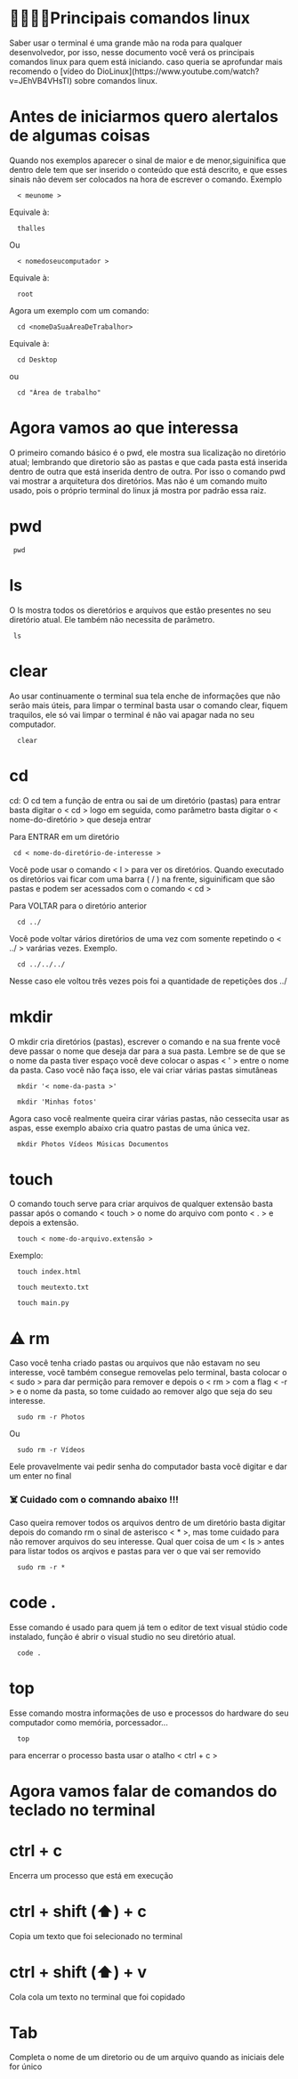 
<h1>👨‍💻👩‍💻Principais comandos linux</h1>
Saber usar o terminal é uma grande mão na roda para qualquer desenvolvedor, por isso, nesse documento você verá os principais comandos linux para quem está iniciando.
caso queria se aprofundar mais recomendo o [vídeo do DioLinux](https://www.youtube.com/watch?v=JEhVB4VHsTI) sobre comandos linux.

<h1> Antes de iniciarmos quero alertalos de algumas coisas </h1>

<p> Quando nos exemplos aparecer o sinal de maior e de menor,siguinifica que dentro dele tem que ser inserido o conteúdo que está descrito, e que esses sinais não devem ser colocados na hora de escrever o comando. Exemplo </p>

```console
  < meunome >
```
<p>  Equivale à:  </p> 

```console
  thalles
```
<p> Ou </p>

```console
  < nomedoseucomputador >
```
<p>  Equivale à:</p> 

```console
  root
```

<p>Agora um exemplo com um comando: </p>

```console
  cd <nomeDaSuaÁreaDeTrabalhor>
```

<p> Equivale à: </p>

```console
  cd Desktop
```
<p> ou </p>

```console
  cd "Área de trabalho"
```

<h1> Agora vamos ao que interessa </h1>


O primeiro comando básico é o pwd, ele mostra sua licalização no diretório atual; lembrando que diretorio são as pastas e que cada pasta está inserida dentro de outra que está inserida dentro de outra. Por isso o comando pwd vai mostrar a arquitetura dos diretórios. Mas não é um comando muito usado, pois o próprio terminal do linux já mostra por padrão essa raiz.

<h1>pwd</h1>

```console
 pwd
```
<p>

<h1>ls</h1>

O ls mostra todos os dieretórios e arquivos que estão presentes no seu diretório atual. Ele também não necessita de parâmetro.

</p>

```console
 ls
```

<h1>clear</h1>

<p>Ao usar continuamente o terminal sua tela enche de informações que não serão mais úteis, para limpar o terminal basta usar o comando clear, fiquem traquilos, ele só vai limpar o terminal é não vai apagar nada no seu computador.</p>

```console
  clear
```

<h1>cd</h1>

<p>
cd:
  O cd tem a função de entra ou sai de um diretório (pastas)
  para entrar basta digitar o < cd > logo em seguida, como parâmetro basta digitar o < nome-do-diretório > que deseja entrar
</p>


<p> Para ENTRAR em um diretório </p>

```console
 cd < nome-do-diretório-de-interesse >
```
<p>Você pode usar o comando < l > para ver os diretórios. Quando executado os diretórios vai ficar com uma barra ( / ) na frente, siguinificam que são pastas e podem ser acessados com o comando < cd >  </p>

<p> Para VOLTAR para o diretório anterior </p>

```console
  cd ../
```

<p>Você pode voltar vários diretórios de uma vez com somente repetindo o < ../ > varárias vezes. Exemplo. </p>

```console
  cd ../../../
```
<p> Nesse caso ele voltou três vezes pois foi a quantidade de repetições dos ../ </p>

<h1>mkdir</h1>

<p> O mkdir cria diretórios (pastas), escrever o comando e na sua frente você deve passar o nome que deseja dar para a sua pasta. Lembre se de que se o nome da pasta tiver espaço você deve colocar o aspas < ' > entre o nome da pasta. Caso você não faça isso, ele vai criar várias pastas simutâneas</p>

```console
  mkdir '< nome-da-pasta >'
```

```console
  mkdir 'Minhas fotos'
```

<p> Agora caso você realmente queira cirar várias pastas, não cessecita usar as aspas, esse exemplo abaixo cria quatro pastas de uma única vez.</p>

```console
  mkdir Photos Vídeos Músicas Documentos
```


<h1> touch </h1>

<p>O comando touch serve para criar arquivos de qualquer extensão basta passar após o comando < touch > o nome do arquivo com ponto < . > e depois a extensão.</p>

```console
  touch < nome-do-arquivo.extensão >
```

<p>Exemplo:<p>

```console
  touch index.html
```

```console
  touch meutexto.txt
```


```console
  touch main.py
```

<h1> ⚠️ rm</h1>

<p>Caso você tenha criado pastas ou arquivos que não estavam no seu interesse, você também consegue removelas pelo terminal, basta colocar o < sudo > para dar permição para remover e depois o < rm > com a flag < -r > e o nome da pasta, so tome cuidado ao remover algo que seja do seu interesse.</p>

```console
  sudo rm -r Photos
```
<p>Ou</p>

```console
  sudo rm -r Vídeos
```

<p>Eele provavelmente vai pedir senha do computador basta você digitar e dar um enter no final</p>


<h3> ☠️ Cuidado com o comnando abaixo !!! </h3>

<p> Caso queira remover todos os arquivos dentro de um diretório basta digitar depois do comando rm o sinal de asterisco < * >, mas tome cuidado para não remover arquivos do seu interesse. Qual quer coisa de um < ls >  antes para listar todos os arqivos e pastas para ver o que vai ser removido </p>

```console
  sudo rm -r *
```

<h1>code . </h1>

<p>Esse comando é usado para quem já tem o editor de text visual stúdio code instalado, função é abrir o visual studio no seu diretório atual.
</p>

```console
  code .
```

<h1> top </h1>

<p>
  Esse comando mostra informações de uso e processos do hardware do seu computador como memória, porcessador...
</p>

```console
  top
```
<p>
  para encerrar o processo basta usar o atalho < ctrl + c >
</p>

# Agora vamos falar de comandos do teclado no terminal
<h1> ctrl + c </h1>
<p>Encerra um processo que está em execução</p>

<h1> ctrl + shift (⬆️) + c </h1>
<p>Copia um texto que foi selecionado no terminal</p>


<h1> ctrl + shift (⬆️) + v </h1>
<p>Cola cola um texto no terminal que foi copidado </p>


<h1> Tab </h1>
<p>Completa o nome de um diretorio ou de um arquivo quando as iniciais dele for único </p>